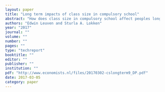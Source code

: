 ```yaml
---
layout: paper
title: "Long term impacts of class size in compulsory school"
abstract: "How does class size in compulsory school affect peoples long run education and earnings? We use maximum class size rules and Norwegian administrative registries allowing us to observe outcomes up to age 48. We do not find any indication of beneficial effects of class size reduction in compulsory school. For a 1 person reduction in class size we can rule out effects on income as small as 0.087 percent in primary school and 0.12 percent in middle school. Population differences in parental background, school size or competitive pressure do not appear to reconcile our findings with previous studies."
authors: "Edwin Leuven and Sturla A. Lokken"
year: "2017"
journal: ""
volume: ""
number: ""
pages: ""
type: "techreport"
booktitle: ""
editor: ""
publisher: ""
institution: ""
pdf: "http://www.economists.nl/files/20170302-cslongterm9_DP.pdf"
date: 2017-03-05
category: paper
---
```

